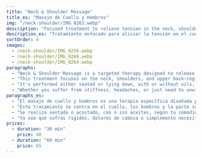 ```yaml
---
title: "Neck & Shoulder Massage"
title_es: "Masaje de Cuello y Hombros"
img: "/neck-shoulder/IMG_0263.webp"
description: "Focused treatment to relieve tension in the neck, shoulders, and upper back."
description_es: "Tratamiento enfocado para aliviar la tensión en el cuello, hombros y parte superior de la espalda."
sortOrder: 4
images:
  - /neck-shoulder/IMG_0256.webp
  - /neck-shoulder/IMG_0260.webp
  - /neck-shoulder/IMG_0264.webp
paragraphs:
  - "Neck & Shoulder Massage is a targeted therapy designed to release built-up tension in the upper body, especially in areas commonly affected by stress, posture, and daily strain."
  - "This treatment focuses on the neck, shoulders, and upper back—regions that often carry the weight of long working hours, desk jobs, or emotional stress. Through a combination of kneading, pressure point work, and gentle stretching, the massage helps loosen tight muscles and improve blood flow."
  - "It's performed either seated or lying down, with or without oils, depending on your comfort. The technique is both effective and time-efficient, making it a great option for those looking for quick but impactful relief."
  - "Whether you suffer from stiffness, headaches, or just need to unwind after a long day, a Neck & Shoulder Massage provides focused care that restores ease and mobility in your upper body."
paragraphs_es:
  - "El masaje de cuello y hombros es una terapia específica diseñada para liberar la tensión acumulada en la parte superior del cuerpo, especialmente en áreas comúnmente afectadas por el estrés, la postura y el esfuerzo diario."
  - "Este tratamiento se centra en el cuello, los hombros y la parte superior de la espalda, regiones que suelen cargar el peso de largas horas de trabajo, trabajos de escritorio o estrés emocional. Mediante una combinación de amasamientos, trabajo en puntos de presión y estiramientos suaves, el masaje ayuda a aflojar los músculos tensos y mejorar la circulación sanguínea."
  - "Se realiza sentado o acostado, con o sin aceites, según tu comodidad. La técnica es efectiva y eficiente en tiempo, siendo una gran opción para quienes buscan alivio rápido pero con impacto."
  - "Ya sea que sufras rigidez, dolores de cabeza o simplemente necesites relajarte después de un largo día, el masaje de cuello y hombros brinda un cuidado enfocado que restaura la comodidad y movilidad en la parte superior del cuerpo."
prices:
  - duration: "30 min"
    price: 40
  - duration: "60 min"
    price: 65
---
```

